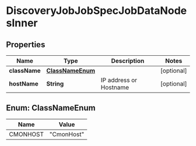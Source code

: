 

# DiscoveryJobJobSpecJobDataNodesInner


## Properties

| Name | Type | Description | Notes |
|------------ | ------------- | ------------- | -------------|
|**className** | [**ClassNameEnum**](#ClassNameEnum) |  |  [optional] |
|**hostName** | **String** | IP address or Hostname |  [optional] |



## Enum: ClassNameEnum

| Name | Value |
|---- | -----|
| CMONHOST | &quot;CmonHost&quot; |



